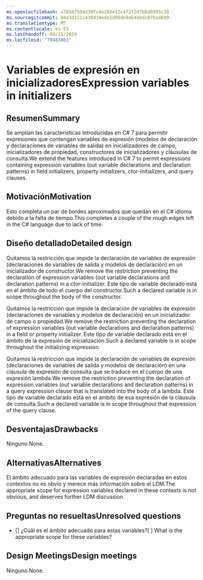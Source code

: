 ```yaml
---
ms.openlocfilehash: a78567594d39fc4e204e12c4f2f247b8d6995c38
ms.sourcegitcommit: 94a3d151c438d34ede1d99de9eb4ebdc07ba4699
ms.translationtype: MT
ms.contentlocale: es-ES
ms.lasthandoff: 04/25/2019
ms.locfileid: "79483863"
---
```

# <a name="expression-variables-in-initializers"></a><span data-ttu-id="7ebd2-101">Variables de expresión en inicializadores</span><span class="sxs-lookup"><span data-stu-id="7ebd2-101">Expression variables in initializers</span></span>

## <a name="summary"></a><span data-ttu-id="7ebd2-102">Resumen</span><span class="sxs-lookup"><span data-stu-id="7ebd2-102">Summary</span></span>
[summary]: #summary

<span data-ttu-id="7ebd2-103">Se amplían las características introducidas en C# 7 para permitir expresiones que contengan variables de expresión (modelos de declaración y declaraciones de variables de salida) en inicializadores de campo, inicializadores de propiedad, constructores de inicializadores y cláusulas de consulta.</span><span class="sxs-lookup"><span data-stu-id="7ebd2-103">We extend the features introduced in C# 7 to permit expressions containing expression variables (out variable declarations and declaration patterns) in field initializers, property initializers, ctor-initializers, and query clauses.</span></span>

## <a name="motivation"></a><span data-ttu-id="7ebd2-104">Motivación</span><span class="sxs-lookup"><span data-stu-id="7ebd2-104">Motivation</span></span>
[motivation]: #motivation

<span data-ttu-id="7ebd2-105">Esto completa un par de bordes aproximados que quedan en el C# idioma debido a la falta de tiempo.</span><span class="sxs-lookup"><span data-stu-id="7ebd2-105">This completes a couple of the rough edges left in the C# language due to lack of time.</span></span>

## <a name="detailed-design"></a><span data-ttu-id="7ebd2-106">Diseño detallado</span><span class="sxs-lookup"><span data-stu-id="7ebd2-106">Detailed design</span></span>
[design]: #detailed-design

<span data-ttu-id="7ebd2-107">Quitamos la restricción que impide la declaración de variables de expresión (declaraciones de variables de salida y modelos de declaración) en un inicializador de constructor.</span><span class="sxs-lookup"><span data-stu-id="7ebd2-107">We remove the restriction preventing the declaration of expression variables (out variable declarations and declaration patterns) in a ctor-initializer.</span></span> <span data-ttu-id="7ebd2-108">Este tipo de variable declarado está en el ámbito de todo el cuerpo del constructor.</span><span class="sxs-lookup"><span data-stu-id="7ebd2-108">Such a declared variable is in scope throughout the body of the constructor.</span></span>

<span data-ttu-id="7ebd2-109">Quitamos la restricción que impide la declaración de variables de expresión (declaraciones de variables y modelos de declaración) en un inicializador de campo o propiedad.</span><span class="sxs-lookup"><span data-stu-id="7ebd2-109">We remove the restriction preventing the declaration of expression variables (out variable declarations and declaration patterns) in a field or property initializer.</span></span> <span data-ttu-id="7ebd2-110">Este tipo de variable declarado está en el ámbito de la expresión de inicialización.</span><span class="sxs-lookup"><span data-stu-id="7ebd2-110">Such a declared variable is in scope throughout the initializing expression.</span></span>

<span data-ttu-id="7ebd2-111">Quitamos la restricción que impide la declaración de variables de expresión (declaraciones de variables de salida y modelos de declaración) en una cláusula de expresión de consulta que se traduce en el cuerpo de una expresión lambda.</span><span class="sxs-lookup"><span data-stu-id="7ebd2-111">We remove the restriction preventing the declaration of expression variables (out variable declarations and declaration patterns) in a query expression clause that is translated into the body of a lambda.</span></span> <span data-ttu-id="7ebd2-112">Este tipo de variable declarado está en el ámbito de esa expresión de la cláusula de consulta.</span><span class="sxs-lookup"><span data-stu-id="7ebd2-112">Such a declared variable is in scope throughout that expression of the query clause.</span></span>

## <a name="drawbacks"></a><span data-ttu-id="7ebd2-113">Desventajas</span><span class="sxs-lookup"><span data-stu-id="7ebd2-113">Drawbacks</span></span>
[drawbacks]: #drawbacks

<span data-ttu-id="7ebd2-114">Ninguno.</span><span class="sxs-lookup"><span data-stu-id="7ebd2-114">None.</span></span>

## <a name="alternatives"></a><span data-ttu-id="7ebd2-115">Alternativas</span><span class="sxs-lookup"><span data-stu-id="7ebd2-115">Alternatives</span></span>
[alternatives]: #alternatives

<span data-ttu-id="7ebd2-116">El ámbito adecuado para las variables de expresión declaradas en estos contextos no es obvio y merece más información sobre el LDM.</span><span class="sxs-lookup"><span data-stu-id="7ebd2-116">The appropriate scope for expression variables declared in these contexts is not obvious, and deserves further LDM discussion.</span></span>

## <a name="unresolved-questions"></a><span data-ttu-id="7ebd2-117">Preguntas no resueltas</span><span class="sxs-lookup"><span data-stu-id="7ebd2-117">Unresolved questions</span></span>
[unresolved]: #unresolved-questions

- <span data-ttu-id="7ebd2-118">[] ¿Cuál es el ámbito adecuado para estas variables?</span><span class="sxs-lookup"><span data-stu-id="7ebd2-118">[ ] What is the appropriate scope for these variables?</span></span>

## <a name="design-meetings"></a><span data-ttu-id="7ebd2-119">Design Meetings</span><span class="sxs-lookup"><span data-stu-id="7ebd2-119">Design meetings</span></span>

<span data-ttu-id="7ebd2-120">Ninguno.</span><span class="sxs-lookup"><span data-stu-id="7ebd2-120">None.</span></span>
